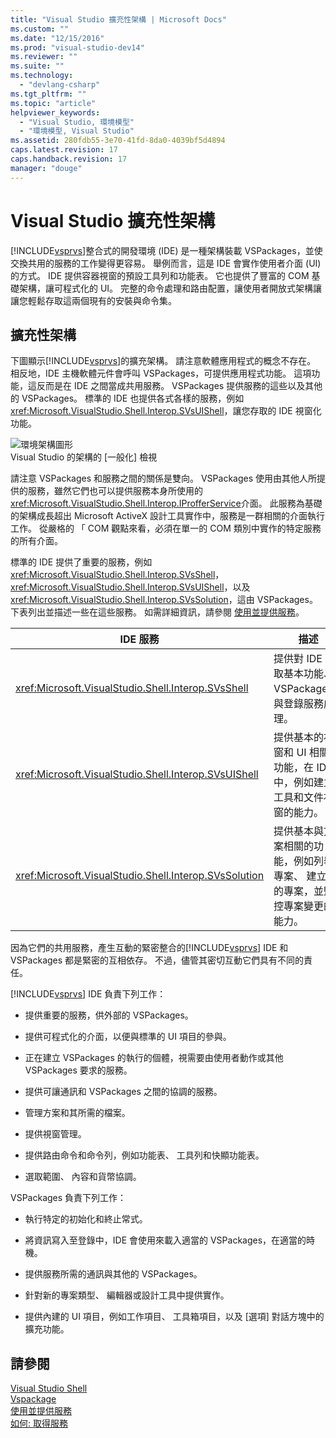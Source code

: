 ```yaml
---
title: "Visual Studio 擴充性架構 | Microsoft Docs"
ms.custom: ""
ms.date: "12/15/2016"
ms.prod: "visual-studio-dev14"
ms.reviewer: ""
ms.suite: ""
ms.technology: 
  - "devlang-csharp"
ms.tgt_pltfrm: ""
ms.topic: "article"
helpviewer_keywords: 
  - "Visual Studio, 環境模型"
  - "環境模型, Visual Studio"
ms.assetid: 280fdb55-3e70-41fd-8da0-4039bf5d4894
caps.latest.revision: 17
caps.handback.revision: 17
manager: "douge"
---
```

# Visual Studio 擴充性架構
[!INCLUDE[vsprvs](../code-quality/includes/vsprvs_md.md)]整合式的開發環境 \(IDE\) 是一種架構裝載 VSPackages，並使交換共用的服務的工作變得更容易。  舉例而言，這是 IDE 會實作使用者介面 \(UI\) 的方式。  IDE 提供容器視窗的預設工具列和功能表。  它也提供了豐富的 COM 基礎架構，讓可程式化的 UI。  完整的命令處理和路由配置，讓使用者開放式架構讓讓您輕鬆存取這兩個現有的安裝與命令集。  
  
## 擴充性架構  
 下圖顯示[!INCLUDE[vsprvs](../code-quality/includes/vsprvs_md.md)]的擴充架構。  請注意軟體應用程式的概念不存在。  相反地，IDE 主機軟體元件會呼叫 VSPackages，可提供應用程式功能。  這項功能，這反而是在 IDE 之間當成共用服務。  VSPackages 提供服務的這些以及其他的 VSPackages。  標準的 IDE 也提供各式各樣的服務，例如<xref:Microsoft.VisualStudio.Shell.Interop.SVsUIShell>，讓您存取的 IDE 視窗化功能。  
  
 ![環境架構圖形](~/docs/extensibility/internals/media/environment.gif "environment")  
Visual Studio 的架構的 \[一般化\] 檢視  
  
 請注意 VSPackages 和服務之間的關係是雙向。  VSPackages 使用由其他人所提供的服務，雖然它們也可以提供服務本身所使用的<xref:Microsoft.VisualStudio.Shell.Interop.IProfferService>介面。  此服務為基礎的架構成長超出 Microsoft ActiveX 設計工具實作中，服務是一群相關的介面執行工作。  從嚴格的 「 COM 觀點來看，必須在單一的 COM 類別中實作的特定服務的所有介面。  
  
 標準的 IDE 提供了重要的服務，例如<xref:Microsoft.VisualStudio.Shell.Interop.SVsShell>， <xref:Microsoft.VisualStudio.Shell.Interop.SVsUIShell>，以及<xref:Microsoft.VisualStudio.Shell.Interop.SVsSolution>，這由 VSPackages。  下表列出並描述一些在這些服務。  如需詳細資訊，請參閱 [使用並提供服務](../extensibility/using-and-providing-services.md)。  
  
|IDE 服務|描述|  
|------------|--------|  
|<xref:Microsoft.VisualStudio.Shell.Interop.SVsShell>|提供對 IDE 存取基本功能、 VSPackages，與登錄服務處理。|  
|<xref:Microsoft.VisualStudio.Shell.Interop.SVsUIShell>|提供基本的視窗和 UI 相關的功能，在 IDE 中，例如建立工具和文件視窗的能力。|  
|<xref:Microsoft.VisualStudio.Shell.Interop.SVsSolution>|提供基本與方案相關的功能，例如列舉專案、 建立新的專案，並監控專案變更的能力。|  
  
 因為它們的共用服務，產生互動的緊密整合的[!INCLUDE[vsprvs](../code-quality/includes/vsprvs_md.md)] IDE 和 VSPackages 都是緊密的互相依存。  不過，儘管其密切互動它們具有不同的責任。  
  
 [!INCLUDE[vsprvs](../code-quality/includes/vsprvs_md.md)] IDE 負責下列工作：  
  
-   提供重要的服務，供外部的 VSPackages。  
  
-   提供可程式化的介面，以便與標準的 UI 項目的參與。  
  
-   正在建立 VSPackages 的執行的個體，視需要由使用者動作或其他 VSPackages 要求的服務。  
  
-   提供可讓通訊和 VSPackages 之間的協調的服務。  
  
-   管理方案和其所需的檔案。  
  
-   提供視窗管理。  
  
-   提供路由命令和命令列，例如功能表、 工具列和快顯功能表。  
  
-   選取範圍、 內容和貨幣協調。  
  
 VSPackages 負責下列工作：  
  
-   執行特定的初始化和終止常式。  
  
-   將資訊寫入至登錄中，IDE 會使用來載入適當的 VSPackages，在適當的時機。  
  
-   提供服務所需的通訊與其他的 VSPackages。  
  
-   針對新的專案類型、 編輯器或設計工具中提供實作。  
  
-   提供內建的 UI 項目，例如工作項目、 工具箱項目，以及 \[選項\] 對話方塊中的擴充功能。  
  
## 請參閱  
 [Visual Studio Shell](../extensibility/internals/visual-studio-shell.md)   
 [Vspackage](../extensibility/internals/vspackages.md)   
 [使用並提供服務](../extensibility/using-and-providing-services.md)   
 [如何: 取得服務](../Topic/How%20to:%20Get%20a%20Service.md)